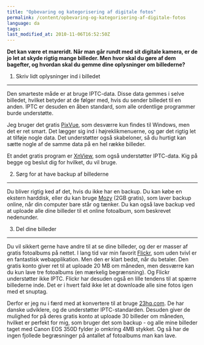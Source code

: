 ```yaml
---
title: "Opbevaring og kategorisering af digitale fotos"
permalink: /content/opbevaring-og-kategorisering-af-digitale-fotos
language: da
tags:
last_modified_at: 2010-11-06T16:52:50Z
---
```


**Det kan være et mareridt. Når man går rundt med sit digitale kamera, er de jo let at skyde rigtig mange billeder. Men hvor skal du gøre af dem bagefter, og hvordan skal du gemme dine oplysninger om billederne?**

1) Skriv lidt oplysninger ind i billedet
----------------------------------------

Den smarteste måde er at bruge IPTC-data. Disse data gemmes i selve billedet, hvilket betyder at de følger med, hvis du sender billedet til en anden. IPTC er desuden en åben standard, som alle ordentlige programmer burde understøtte.

Jeg bruger det gratis [PixVue](https://www.pixvue.com/), som desværre kun findes til Windows, men det er ret smart. Det lægger sig ind i højreklikmenuerne, og gør det rigtig let at tilføje nogle data. Det understøtter også skabeloner, så du hurtigt kan sætte nogle af de samme data på en hel række billeder.

Et andet gratis program er [XnView](https://www.xnview.com/), som også understøtter IPTC-data. Kig på begge og beslut dig for hvilket, du vil bruge.

2) Sørg for at have backup af billederne
----------------------------------------

Du bliver rigtig ked af det, hvis du ikke har en backup. Du kan købe en ekstern harddisk, eller du kan bruge [Mozy](https://mozy.com/?code=9MYJPF) (2GB gratis), som laver backup online, når din computer bare står og tænker. Du kan også lave backup ved at uploade alle dine billeder til et online fotoalbum, som beskrevet nedenunder.

3) Del dine billeder
--------------------

Du vil sikkert gerne have andre til at se dine billeder, og der er masser af gratis fotoalbums på nettet. I lang tid var min favorit [Flickr](https://www.flickr.com/), som uden tvivl er en fantastisk webapplikation. Men den er klart bedst, når du betaler. Den gratis konto giver ret til at uploade 20 MB om måneden, men desværre kan du kun lave tre fotoalbums (en mærkelig begrænsning). Og Flickr understøtter ikke IPTC. Flickr har desuden også en lille tendens til at spærre billederne inde. Det er i hvert fald ikke let at downloade alle sine fotos igen med et snuptag.

Derfor er jeg nu i færd med at konvertere til at bruge [23hq.com](https://www.23hq.com/). De har danske udviklere, og de understøtter IPTC-standarden. Desuden giver de mulighed for på deres gratis konto at uploade 30 billeder om måneden, hvilket er perfekt for mig, som bruger det som backup - og alle mine billeder taget med Canon EOS 350D fylder jo omkring 4MB stykket. Og så har de ingen fjollede begræsninger på antallet af fotoalbums man kan lave.
